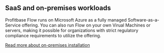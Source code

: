 


## SaaS and on-premises workloads

Profitbase Flow runs on Microsoft Azure as a fully managed Software-as-a-Service offering.
You can also run Flow on your own Virual Machines or servers, making it possible for organizations with strict regulatory compliance requirements to utilize the offering.  

[Read more about on-premises installation](on-premises-installation.md)

<br/>